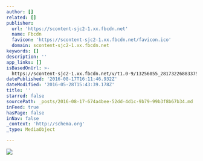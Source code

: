 ```yaml
---
author: []
related: []
publisher:
  url: 'https://scontent-sjc2-1.xx.fbcdn.net'
  name: Fbcdn
  favicon: 'https://scontent-sjc2-1.xx.fbcdn.net/favicon.ico'
  domain: scontent-sjc2-1.xx.fbcdn.net
keywords: []
description: ''
app_links: []
isBasedOnUrl: >-
  https://scontent-sjc2-1.xx.fbcdn.net/v/t1.0-9/13256055_281732268833757_3200039027506523404_n.jpg?oh=0e6e540e849ba05dc84504cd2ed7cc4f&oe=57996090
datePublished: '2016-08-17T16:11:46.932Z'
dateModified: '2016-05-28T15:43:39.178Z'
title: ''
starred: false
sourcePath: _posts/2016-08-17-674a4bee-52dd-4d1c-9b79-99b3f8b67b34.md
inFeed: true
hasPage: false
inNav: false
_context: 'http://schema.org'
_type: MediaObject

---
```

<article style=""><img src="https://scontent-sjc2-1.xx.fbcdn.net/v/t1.0-9/13256055_281732268833757_3200039027506523404_n.jpg?oh=0e6e540e849ba05dc84504cd2ed7cc4f&amp;oe=57996090" /></article>